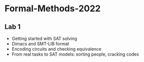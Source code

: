 # Formal-Methods-2022

## Lab 1

- Getting started with SAT solving
- Dimacs and SMT-LIB format
- Encoding circuits and checking equivalence
- From real tasks to SAT models: sorting people, cracking codes